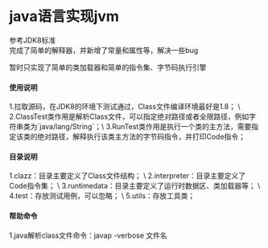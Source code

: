 # java语言实现jvm
参考JDK8标准 \
完成了简单的解释器，并新增了常量和属性等，解决一些bug

暂时只实现了简单的类加载器和简单的指令集、字节码执行引擎

<h4>使用说明</h4>
1.拉取源码，在JDK8的环境下测试通过，Class文件编译环境最好是1.8； \
2.ClassTest类作用是解析Class文件，可以指定绝对路径或者全限路径，例如字符串类为`java/lang/String`；\
3.RunTest类作用是执行一个类的主方法，需要指定该类的绝对路径，解释执行该类主方法的字节码指令，并打印Code指令；

<h4>目录说明</h4>
1.clazz：目录主要定义了Class文件结构； \
2.interpreter：目录主要定义了Code指令集； \
3.runtimedata：目录主要定义了运行时数据区、类加载器等； \
4.test：存放测试用例，可以忽略； \
5.utils：存放工具类；

<h4>帮助命令</h4>
1.java解析class文件命令：javap -verbose 文件名